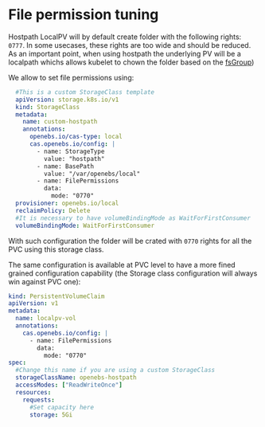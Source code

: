 # File permission tuning

Hostpath LocalPV will by default create folder with the following rights: `0777`. In some usecases, these rights are too wide and should be reduced.
As an important point, when using hostpath the underlying PV will be a localpath whichs allows kubelet to chown the folder based on the [fsGroup](https://kubernetes.io/docs/tasks/configure-pod-container/security-context/#configure-volume-permission-and-ownership-change-policy-for-pods))

We allow to set file permissions using:

```yaml
  #This is a custom StorageClass template
  apiVersion: storage.k8s.io/v1
  kind: StorageClass
  metadata:
    name: custom-hostpath
    annotations:
      openebs.io/cas-type: local
      cas.openebs.io/config: |
        - name: StorageType
          value: "hostpath"
        - name: BasePath
          value: "/var/openebs/local"
        - name: FilePermissions
          data:
            mode: "0770"
  provisioner: openebs.io/local
  reclaimPolicy: Delete
  #It is necessary to have volumeBindingMode as WaitForFirstConsumer
  volumeBindingMode: WaitForFirstConsumer
```

With such configuration the folder will be crated with `0770` rights for all the PVC using this storage class.

The same configuration is available at PVC level to have a more fined grained configuration capability (the Storage class configuration will always win against PVC one):

```yaml
kind: PersistentVolumeClaim
apiVersion: v1
metadata:
  name: localpv-vol
  annotations:
    cas.openebs.io/config: |
      - name: FilePermissions
        data:
          mode: "0770"
spec:
  #Change this name if you are using a custom StorageClass
  storageClassName: openebs-hostpath
  accessModes: ["ReadWriteOnce"]
  resources:
    requests:
      #Set capacity here
      storage: 5Gi
```
